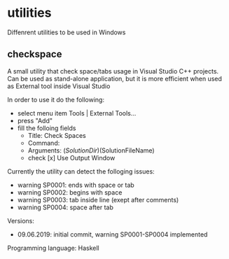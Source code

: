 # utilities

Diffenrent utilities to be used in Windows

## checkspace

A small utility that check space/tabs usage in Visual Studio C++ projects. Can be used as stand-alone application, but it is more efficient when used as External tool inside Visual Studio

In order to use it do the following:
* select menu item Tools | External Tools...
* press "Add"
* fill the folloing fields
  * Title: Check Spaces
  * Command: <path to checkspaces.exe>
  * Arguments: $(SolutionDir)$(SolutionFileName)
  * check [x] Use Output Window
    
Currently the utility can detect the folloging issues:
  * warning SP0001: ends with space or tab
  * warning SP0002: begins with space
  * warning SP0003: tab inside line  (exept after comments)
  * warning SP0004: space after tab

Versions:
* 09.06.2019: initial commit, warning SP0001-SP0004 implemented

Programming language: Haskell
